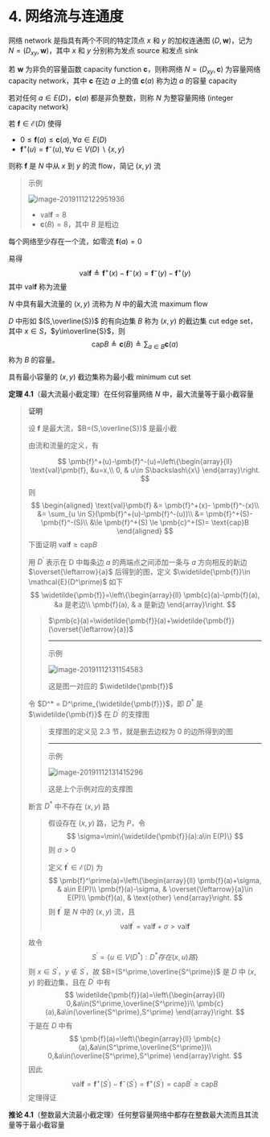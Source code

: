 # 4. 网络流与连通度

网络 network 是指具有两个不同的特定顶点 $x$ 和 $y$ 的加权连通图 $(D,\pmb{w})$，记为 $N=(D_{xy},\pmb{w})$，其中 $x$ 和 $y$ 分别称为发点 source 和发点 sink

若 $\pmb{w}$ 为非负的容量函数 capacity function $\pmb{c}$，则称网络 $N=(D_{xy},\pmb{c})$ 为容量网络 capacity network，其中 $\pmb{c}$ 在边 $a$ 上的值 $\pmb{c}(a)$ 称为边 $a$ 的容量 capacity

若对任何 $a\in E(D)$，$\pmb{c}(a)$ 都是非负整数，则称 $N$ 为整容量网络 (integer capacity network)

若 $\pmb{f}\in\mathcal{E}(D)$ 使得

- $0\le \pmb{f}(a)\le \pmb{c}(a),\forall a\in E(D)$ 
- $\pmb{f}^+(u)=\pmb{f}^-(u),\forall u \in V(D)\backslash\{x,y\}$ 

则称 $\pmb{f}$ 是 $N$ 中从 $x$ 到 $y$ 的流 flow，简记 $(x,y)$ 流

> 示例
>
> ![image-20191112122951936](assets/image-20191112122951936.jpg)
>
> - $\text{val}\pmb{f}=8$ 
> - $\pmb{c}(B) = 8$，其中 $B$ 是粗边

每个网络至少存在一个流，如零流 $\pmb{f}(a)=0$ 

易得
$$
\text{val}\pmb{f}\triangleq\pmb{f}^+(x)-\pmb{f}^-(x)=\pmb{f}^-(y)-\pmb{f}^+(y)
$$
其中 $\text{val}\pmb{f}$ 称为流量

$N$ 中具有最大流量的 $(x,y)$ 流称为 $N$ 中的最大流 maximum flow

$D$ 中形如 $(S,\overline{S})$ 的有向边集 $B$ 称为 $(x,y)$ 的截边集 cut edge set，其中 $x\in S$，$y\in\overline{S}$，则
$$
\text{cap} B \triangleq \pmb{c}(B)\triangleq \sum_{a\in B}\pmb{c}(a)
$$
称为 $B$ 的容量。

具有最小容量的 $(x,y)$ 截边集称为最小截 minimum cut set

**定理 4.1**（最大流最小截定理）在任何容量网络 $N$ 中，最大流量等于最小截容量

> **证明** 
>
> 设 $\pmb{f}$ 是最大流，$B=(S,\overline{S})$ 是最小截
>
> 由流和流量的定义，有
>
> $$
> \pmb{f}^+(u)-\pmb{f}^-(u)=\left\{\begin{array}{ll}
> \text{val}\pmb{f}, &u=x,\\
> 0, & u\in S\backslash\{x\}
> \end{array}\right.
> $$
> 则
> $$
> \begin{aligned}
> \text{val}\pmb{f} &= \pmb{f}^+(x)- \pmb{f}^-(x)\\
> &= \sum_{u \in S}(\pmb{f}^+(u)-\pmb{f}^-(u))\\
> &= \pmb{f}^+(S)-\pmb{f}^-(S)\\
> &\le \pmb{f}^+(S) \le \pmb{c}^+(S)= \text{cap}B
> \end{aligned}
> $$
> 下面证明 $\text{val}\pmb{f}\ge \text{cap}B$ 
>
> 用 $D^\prime$ 表示在 D 中每条边 $a$ 的两端点之间添加一条与 $a$ 方向相反的新边 $\overset{\leftarrow}{a}$ 后得到的图，定义 $\widetilde{\pmb{f}}\in \mathcal{E}(D^\prime)$ 如下
> $$
> \widetilde{\pmb{f}}=\left\{\begin{array}{ll}
> \pmb{c}(a)-\pmb{f}(a), &a 是老边\\
> \pmb{f}(a), & a 是新边
> \end{array}\right.
> $$
>
> > $\pmb{c}(a)=\widetilde{\pmb{f}}(a)+\widetilde{\pmb{f}}(\overset{\leftarrow}{a})$ 
> >
> > ---
> >
> > 示例
> >
> > ![image-20191112131154583](assets/image-20191112131154583.jpg)
> >
> > 这是图一对应的 $\widetilde{\pmb{f}}$ 
>
> 令 $D^* = D^\prime_{\widetilde{\pmb{f}}}$，即 $D^*$ 是 $\widetilde{\pmb{f}}$ 在 $D^\prime$ 的支撑图
>
> > 支撑图的定义见 2.3 节，就是删去边权为 0 的边所得到的图
> >
> > ---
> >
> > 示例
> >
> > ![image-20191112131415296](assets/image-20191112131415296.jpg)
> >
> > 这是上个示例对应的支撑图
>
> 断言 $D^*$ 中不存在 $(x,y)$ 路
>
> > 假设存在 $(x,y)$ 路，记为 $P$，令
> > $$
> > \sigma=\min\{\widetilde{\pmb{f}}(a):a\in E(P)\}
> > $$
> > 则 $\sigma>0$ 
> >
> > 定义 $\pmb{f}^\prime\in \mathcal{E}(D)$ 为
> > $$
> > \pmb{f}^\prime(a)=\left\{\begin{array}{ll}
> > \pmb{f}(a)+\sigma, & a\in E(P)\\
> > \pmb{f}(a)-\sigma, & \overset{\leftarrow}{a}\in E(P)\\
> > \pmb{f}(a), & \text{other}
> > \end{array}\right.
> > $$
> > 则 $\pmb{f}^\prime$ 是 $N$ 中的 $(x,y)$ 流，且
> > $$
> > \text{val} \pmb{f}^\prime=\text{val}\pmb{f}+\sigma>\text{val}\pmb{f}
> > $$
>
> 故令
> $$
> S^\prime=\{u\in V(D^*) : D^*存在 (x,u) 路\}
> $$
> 则 $x\in S^\prime$，$y\notin S^\prime$，故 $B=(S^\prime,\overline{S^\prime})$ 是 $D$ 中 $(x,y)$ 的截边集，且在 $D^\prime$ 中有
> $$
> \widetilde{\pmb{f}}(a)=\left\{\begin{array}{ll}
> 0,&a\in(S^\prime,\overline{S^\prime})\\
> \pmb{c}(a),&a\in(\overline{S^\prime},S^\prime)
> \end{array}\right.
> $$
> 于是在 $D$ 中有
> $$
> \pmb{f}(a)=\left\{\begin{array}{ll}
> \pmb{c}(a),&a\in(S^\prime,\overline{S^\prime})\\
> 0,&a\in(\overline{S^\prime},S^\prime)
> \end{array}\right.
> $$
> 因此
> $$
> \text{val}\pmb{f}=\pmb{f}^+(S^\prime)-\pmb{f}^-(S^\prime)=\pmb{f}^+(S^\prime)=\text{cap}B^\prime\ge\text{cap}B
> $$
> 定理得证

**推论 4.1**（整数最大流最小截定理）任何整容量网络中都存在整数最大流而且其流量等于最小截容量

